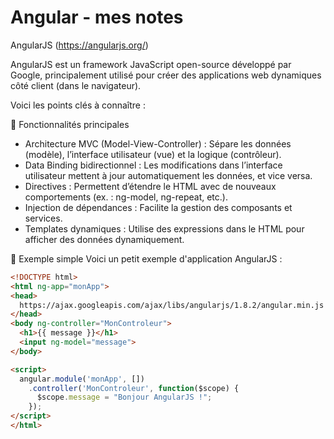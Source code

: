 # Angular - mes notes

AngularJS (https://angularjs.org/) 

AngularJS est un framework JavaScript open-source développé par Google, principalement utilisé pour créer des applications web dynamiques côté client (dans le navigateur).

Voici les points clés à connaître :

🔧 Fonctionnalités principales
* Architecture MVC (Model-View-Controller) : Sépare les données (modèle), l’interface utilisateur (vue) et la logique (contrôleur).
* Data Binding bidirectionnel : Les modifications dans l’interface utilisateur mettent à jour automatiquement les données, et vice versa.
* Directives : Permettent d’étendre le HTML avec de nouveaux comportements (ex. : ng-model, ng-repeat, etc.).
* Injection de dépendances : Facilite la gestion des composants et services.
* Templates dynamiques : Utilise des expressions dans le HTML pour afficher des données dynamiquement.

📜 Exemple simple
Voici un petit exemple d'application AngularJS :

```html
<!DOCTYPE html>
<html ng-app="monApp">
<head>
  https://ajax.googleapis.com/ajax/libs/angularjs/1.8.2/angular.min.js
</head>
<body ng-controller="MonControleur">
  <h1>{{ message }}</h1>
  <input ng-model="message">
</body>

<script>
  angular.module('monApp', [])
    .controller('MonControleur', function($scope) {
      $scope.message = "Bonjour AngularJS !";
    });
</script>
</html>

 ```